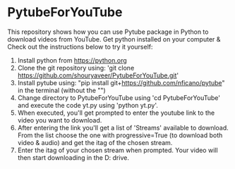# PytubeForYouTube
This repository shows how you can use Pytube package in Python to download videos from YouTube. Get python installed on your computer &amp; Check out the instructions below to try it yourself:
1) Install python from https://python.org
2) Clone the git repository using: 'git clone https://github.com/shouryaveer/PytubeForYouTube.git'
2) Install pytube using: "pip install git+https://github.com/nficano/pytube" in the terminal (without the "")
3) Change directory to PytubeForYouTube using 'cd PytubeForYouTube' and execute the code yt.py using 'python yt.py'.
5) When executed, you'll get prompted to enter the youtube link to the video you want to download.
6) After entering the link you'll get a list of 'Streams' available to download. From the list choose the one with progressive=True (to download both video & audio) and get the itag of the chosen stream.
7) Enter the itag of your chosen stream when prompted. Your video will then start downloading in the D: drive.